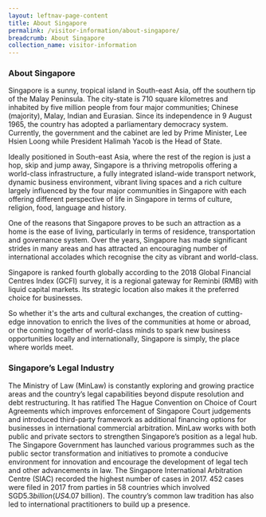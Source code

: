 ```yaml
---
layout: leftnav-page-content
title: About Singapore
permalink: /visitor-information/about-singapore/
breadcrumb: About Singapore
collection_name: visitor-information
---
```


### **About Singapore**

Singapore is a sunny, tropical island in South-east Asia, off the southern tip of the Malay Peninsula. The city-state is 710 square kilometres and inhabited by five million people from four major communities; Chinese (majority), Malay, Indian and Eurasian. Since its independence in 9 August 1965, the country has adopted a parliamentary democracy system.  Currently, the government and the cabinet are led by Prime Minister, Lee Hsien Loong while President Halimah Yacob is the Head of State.

Ideally positioned in South-east Asia, where the rest of the region is just a hop, skip and jump away, Singapore is a thriving metropolis offering a world-class infrastructure, a fully integrated island-wide transport network, dynamic business environment, vibrant living spaces and a rich culture largely influenced by the four major communities in Singapore with each offering different perspective of life in Singapore in terms of culture, religion, food, language and history.

One of the reasons that Singapore proves to be such an attraction as a home is the ease of living, particularly in terms of residence, transportation and governance system. Over the years, Singapore has made significant strides in many areas and has attracted an encouraging number of international accolades which recognise the city as vibrant and world-class.

Singapore is ranked fourth globally according to the 2018 Global Financial Centres Index (GCFI) survey, it is a regional gateway for Reminbi (RMB) with liquid capital markets. Its strategic location also makes it the preferred choice for businesses.  

So whether it's the arts and cultural exchanges, the creation of cutting-edge innovation to enrich the lives of the communities at home or abroad, or the coming together of world-class minds to spark new business opportunities locally and internationally, Singapore is simply, the place where worlds meet. 

### **Singapore’s Legal Industry**

The Ministry of Law (MinLaw) is constantly exploring and growing practice areas and the country’s legal capabilities beyond dispute resolution and debt restructuring. It has ratified The Hague Convention on Choice of Court Agreements which improves enforcement of Singapore Court judgements and introduced third-party framework as additional financing options for businesses in international commercial arbitration. MinLaw works with both public and private sectors to strengthen Singapore’s position as a legal hub. The Singapore Government has launched various programmes such as the public sector transformation and initiatives to promote a conducive environment for innovation and encourage the development of legal tech and other advancements in law. The Singapore International Arbitration Centre (SIAC) recorded the highest number of cases in 2017. 452 cases were filed in 2017 from parties in 58 countries which involved SGD$5.3 billion (US$4.07 billion). The country’s common law tradition has also led to international practitioners to build up a presence. 
